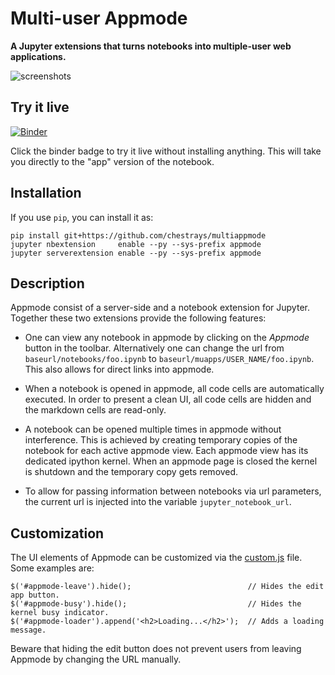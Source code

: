 # Multi-user Appmode

**A Jupyter extensions that turns notebooks into multiple-user web applications.**

![screenshots](./screenshots.png)

## Try it live

[![Binder](https://mybinder.org/badge.svg)](https://mybinder.org/v2/gh/chestrays/appmode/master?urlpath=%2Fmuapps%2Fmy_user_name%2Fexample_app.ipynb)

Click the binder badge to try it live without installing anything. This will take you directly to the "app" version of the notebook.


## Installation

If you use ``pip``, you can install it as:
```
pip install git+https://github.com/chestrays/multiappmode
jupyter nbextension     enable --py --sys-prefix appmode
jupyter serverextension enable --py --sys-prefix appmode
```

## Description

Appmode consist of a server-side and a notebook extension for Jupyter. Together these two extensions provide the following features:

- One can view any notebook in appmode by clicking on the *Appmode* button in the toolbar. Alternatively one can change the url from ``baseurl/notebooks/foo.ipynb`` to ``baseurl/muapps/USER_NAME/foo.ipynb``. This also allows for direct links into appmode.

- When a notebook is opened in appmode, all code cells are automatically executed. In order to present a clean UI, all code cells are hidden and the markdown cells are read-only.

- A notebook can be opened multiple times in appmode without interference. This is achieved by creating temporary copies of the notebook for each active appmode view. Each appmode view has its dedicated ipython kernel. When an appmode page is closed the kernel is shutdown and the temporary copy gets removed.

- To allow for passing information between notebooks via url parameters, the current url is injected into the variable ``jupyter_notebook_url``.

## Customization

The UI elements of Appmode can be customized via the [custom.js](http://jupyter-notebook.readthedocs.io/en/stable/examples/Notebook/JavaScript%20Notebook%20Extensions.html#custom.js) file. Some examples are:
```
$('#appmode-leave').hide();                          // Hides the edit app button.
$('#appmode-busy').hide();                           // Hides the kernel busy indicator.
$('#appmode-loader').append('<h2>Loading...</h2>');  // Adds a loading message.
```
Beware that hiding the edit button does not prevent users from leaving Appmode by changing the URL manually.
